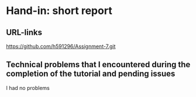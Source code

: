 # Hand-in: short report

## URL-links
https://github.com/h591296/Assignment-7.git


## Technical problems that I encountered during the completion of the tutorial and pending issues

I had no problems